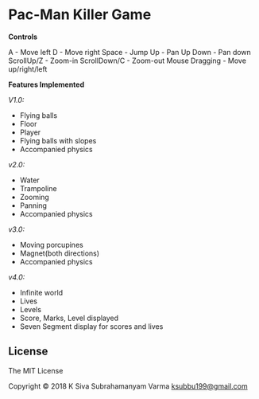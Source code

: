 Pac-Man Killer Game
=========================

**Controls**

A		- Move left
D		- Move right
Space		- Jump
Up		- Pan Up
Down		- Pan down
ScrollUp/Z	- Zoom-in
ScrollDown/C	- Zoom-out
Mouse Dragging	- Move up/right/left

**Features Implemented**

*V1.0:*
- Flying balls
- Floor
- Player
- Flying balls with slopes 
- Accompanied physics

*v2.0:*
- Water
- Trampoline
- Zooming
- Panning
- Accompanied physics

*v3.0:*
- Moving porcupines
- Magnet(both directions)
- Accompanied physics

*v4.0:*
- Infinite world
- Lives
- Levels 
- Score, Marks, Level displayed
- Seven Segment display for scores and lives



License
-------
The MIT License

Copyright &copy; 2018 K Siva Subrahamanyam Varma <ksubbu199@gmail.com>
